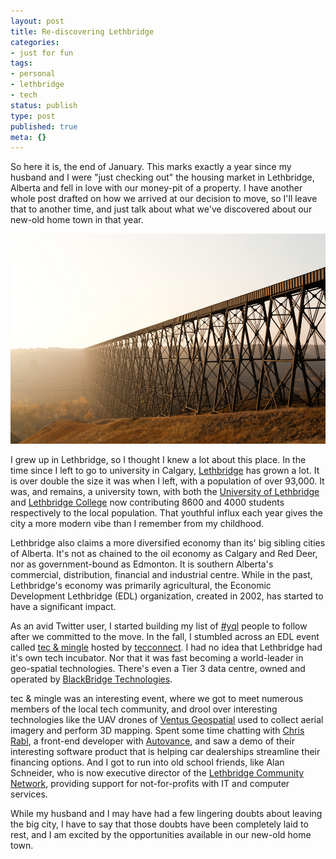 ```yaml
---
layout: post
title: Re-discovering Lethbridge
categories:
- just for fun
tags:
- personal
- lethbridge
- tech
status: publish
type: post
published: true
meta: {}
---
```


So here it is, the end of January. This marks exactly a year since my husband and I were "just checking out" the housing market in Lethbridge, Alberta and fell in love with our money-pit of a property.  I have another whole post drafted on how we arrived at our decision to move, so I'll leave that to another time, and just talk about what we've discovered about our new-old home town in that year.
  
      
[![](/squarespace_images/static_50d2902fe4b0959a0871a12c_50d29312e4b04687d9db341b_54cc1ca5e4b05d8fda8b4ba9_1422662828265_101027-_MG_4005.jpg)](http://www.lethbridge.ca/Things-To-Do/About-Lethbridge/PublishingImages/101027-_MG_4005.jpg)
  


I grew up in Lethbridge, so I thought I knew a lot about this place.  In the time since I left to go to university in Calgary, 
[Lethbridge](http://en.wikipedia.org/wiki/Lethbridge) has grown a lot.  It is over double the size it was when I left, with a population of over 93,000.  It was, and remains, a university town, with both the 
[University of Lethbridge](http://en.wikipedia.org/wiki/University_of_Lethbridge) and 
[Lethbridge College](http://en.wikipedia.org/wiki/Lethbridge_College) now contributing 8600 and 4000 students respectively to the local population.  That youthful influx each year gives the city a more modern vibe than I remember from my childhood.


Lethbridge also claims a more diversified economy than its' big sibling cities of Alberta.  It's not as chained to the oil economy as Calgary and Red Deer, nor as government-bound as Edmonton.  It is southern Alberta's commercial, distribution, financial and industrial centre.  While in the past, Lethbridge's economy was primarily agricultural, the Economic Development Lethbridge (EDL) organization, created in 2002, has started to have a significant impact.


As an avid Twitter user, I started building my list of 
[#yql](https://twitter.com/wndxlori/lists/yql-talk-to-me) people to follow after we committed to the move. In the fall, I stumbled across an EDL event called 
[tec & mingle](http://lethbridgechamber.chambermaster.com/events/details/tec-mingle-1798) hosted by 
[tecconnect](http://www.tecconnect.ca).  I had no idea that Lethbridge had it's own tech incubator.  Nor that it was fast becoming a world-leader in geo-spatial technologies.  There's even a Tier 3 data centre, owned and operated by 
[BlackBridge Technologies](http://www.blackbridge.com).


tec & mingle was an interesting event, where we got to meet numerous members of the local tech community, and drool over interesting technologies like the UAV drones of 
[Ventus Geospatial](http://isisgeo.com) used to collect aerial imagery and perform 3D mapping.  Spent some time chatting with 
[Chris Rabl](https://twitter.com/crabl), a front-end developer with 
[Autovance](http://autovance.com), and saw a demo of their interesting software product that is helping car dealerships streamline their financing options. And I got to run into old school friends, like Alan Schneider, who is now executive director of the 
[Lethbridge Community Network](http://lethbridgecommunitynetwork.com), providing support for not-for-profits with IT and computer services.


While my husband and I may have had a few lingering doubts about leaving the big city, I have to say that those doubts have been completely laid to rest, and I am excited by the opportunities available in our new-old home town.
